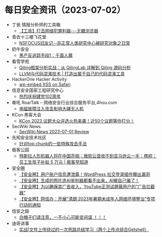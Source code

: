 # 每日安全资讯（2023-07-02）

- 丁爸 情报分析师的工具箱
  - [【工具】打击网络犯罪利器---无糖浏览器](https://mp.weixin.qq.com/s?__biz=MzI2MTE0NTE3Mw==&mid=2651137016&idx=1&sn=02a1bec34d4c1a99ed9512a8a2c1284b&chksm=f1af54c2c6d8ddd4d11247d1d6d8c0672f849c6928ac8a63892e686a5849e0a5b54b7b4cbf24&scene=58&subscene=0#rd)
- 青衣十三楼飞花堂
  - [NSFOCUS旧友记--非正常人类研究中心被研究对象之日常](https://mp.weixin.qq.com/s?__biz=MzUzMjQyMDE3Ng==&mid=2247486674&idx=1&sn=10e7012fe7b163f895025fb494b99ca8&chksm=fab2cfedcdc546fb891ea0a3eb8ddb9e3f8fd7d3abb3decfacaae4ed6c0f6504077beb4b5059&scene=58&subscene=0#rd)
- 奶牛安全
  - [黑产反追踪手段1：千面人魔](https://mp.weixin.qq.com/s?__biz=MzU4NjY0NTExNA==&mid=2247489555&idx=1&sn=2e7aaf532933493609432ab87bd13679&chksm=fdf97306ca8efa1069676a01c25c758f129e98e246be16e332feb47b09c4fcb131b50942b826&scene=58&subscene=0#rd)
- 看雪学苑
  - [Qiling框架分析实战：从 QilingLab 详解到 Qiling 源码分析](https://mp.weixin.qq.com/s?__biz=MjM5NTc2MDYxMw==&mid=2458508400&idx=1&sn=1073732f4cbbfddd59c515cd85d102d8&chksm=b18eecfa86f965ecd9d375f0ce33c59aa4b4dbc3ab3c12c125770280cb106897730900d45255&scene=58&subscene=0#rd)
  - [LLVM与代码混淆技术 | 打造出属于自己的代码混淆工具](https://mp.weixin.qq.com/s?__biz=MjM5NTc2MDYxMw==&mid=2458508400&idx=2&sn=b379b19745e1e5a76744d5a8aa63621a&chksm=b18eecfa86f965eca5544ae86733065226eed26f90e82f59c46722fca9a412f7c49fabe71275&scene=58&subscene=0#rd)
- HackerOne Hacker Activity
  - [wp-embed XSS on Safari](https://hackerone.com/reports/1238528)
- 信息安全国家工程研究中心
  - [热烈庆祝建党102周年](https://mp.weixin.qq.com/s?__biz=MzU5OTQ0NzY3Ng==&mid=2247494200&idx=1&sn=4612c20fbf908ca7c494ab5791f78004&chksm=feb66b2bc9c1e23d51a471f5bb5574b9e74761d72eacfdf6fe50e3ffaacb8d8f571e8c935e46&scene=58&subscene=0#rd)
- 嘶吼 RoarTalk – 网络安全行业综合服务平台,4hou.com
  - [电磁故障注入攻击影响大疆无人机](https://www.4hou.com/posts/9A3z)
- KCon 黑客大会
  - [KCon 2023 议题大众评选火热来袭！近50个议题等你打分！](https://mp.weixin.qq.com/s?__biz=MzIzOTAwNzc1OQ==&mid=2651136388&idx=1&sn=1b67f8d6ff1a1b0d0ae86c4cc51bb139&chksm=f2c120e4c5b6a9f2d82d4b00ed0422d187ef4643a9ecc44e2cc546c4eae5ecb417bea4965f94&scene=58&subscene=0#rd)
- SecWiki News
  - [SecWiki News 2023-07-01 Review](http://www.sec-wiki.com/?2023-07-01)
- 先知安全技术社区
  - [针对top chunk的一些特殊攻击手法](https://xz.aliyun.com/t/12648)
- 极客公园
  - [特斯拉人形机器人将在中国亮相；微软云营收不到亚马逊云一半；携程：员工生孩子补贴 5 万元 | 极客早知道](https://mp.weixin.qq.com/s?__biz=MTMwNDMwODQ0MQ==&mid=2652997358&idx=1&sn=70b2b95d76d7c8d1690c30890308321e&chksm=7e54fb584923724e03bedf998edd4ba3846c342bac1043786cd48b5a648dc41a8cb7634c105a&scene=58&subscene=0#rd)
- 安全圈
  - [【安全圈】用户账户信息遭泄露！WordPress 社交登录插件曝出漏洞](https://mp.weixin.qq.com/s?__biz=MzIzMzE4NDU1OQ==&mid=2652038343&idx=1&sn=f0f908f052f9183d2cd720a5688663ef&chksm=f36fc887c4184191960ee25208e9ac774f30981ca3ec187af83f622376a5fe0e34ed1c893cbd&scene=58&subscene=0#rd)
  - [【安全圈】生成的照片连AI鉴别器都看不出来，AI被自己骗了！](https://mp.weixin.qq.com/s?__biz=MzIzMzE4NDU1OQ==&mid=2652038343&idx=2&sn=6d254368e4c4b7b7ee94ac58c1f26d1b&chksm=f36fc887c4184191769b11e9107b51c9acb4bc42875eddb67ff27c592f534cd71b71004f0607&scene=58&subscene=0#rd)
  - [【安全圈】为以确保其广告收入，YouTube正测试屏蔽用户的“广告拦截器”](https://mp.weixin.qq.com/s?__biz=MzIzMzE4NDU1OQ==&mid=2652038343&idx=3&sn=665332e66f1eb899387fb91a6119025d&chksm=f36fc887c4184191b08c71b59074549ff35d6377554028ae1598fbfdcb032859c82c71557701&scene=58&subscene=0#rd)
  - [【安全圈】网信办：开展“清朗·2023年暑期未成年人网络环境整治”专项行动的通知](https://mp.weixin.qq.com/s?__biz=MzIzMzE4NDU1OQ==&mid=2652038343&idx=4&sn=0fc566d4fd6ae66224cc3674c11944eb&chksm=f36fc887c41841917ab5c742bbd0b538e15c6b335ed483d0d038ab3564c0c618d24a169503f7&scene=58&subscene=0#rd)
- 信安之路
  - [白帽子们请注意，一不小心可能变间谍 ！！！](https://mp.weixin.qq.com/s?__biz=MzI5MDQ2NjExOQ==&mid=2247498789&idx=1&sn=dcb1f0317963b8d19c413eb9ae9aa201&chksm=ec1dcc0ddb6a451b998ccecf95bdd1a3a67a2d535032291d1192659a30759b51332eaf30242a&scene=58&subscene=0#rd)
- 迪哥讲事
  - [实战|文件上传绕过的一次思路总结学习（两个上传点组合Getshell）](https://mp.weixin.qq.com/s?__biz=MzIzMTIzNTM0MA==&mid=2247490685&idx=1&sn=f318c56ce16e1dda77b0bb95fb863384&chksm=e8a6161edfd19f08f200a64f1cb02be18ba54655a8cd855a6b9ed31c2e08b3e933ae7158633e&scene=58&subscene=0#rd)
